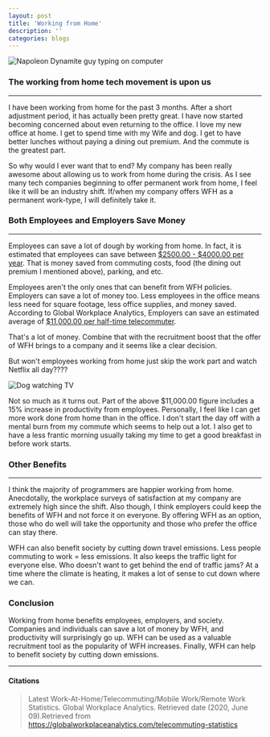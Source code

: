 ```yaml
---
layout: post
title: 'Working from Home'
description: ''
categories: blogs
---
```

![Napoleon Dynamite guy typing on computer](https://media.giphy.com/media/llKJGxQ1ESmac/giphy.gif)

### The working from home tech movement is upon us

---

I have been working from home for the past 3 months. After a short adjustment period, it has actually been pretty great. I have now started becoming concerned about even returning to the office. I love my new office at home. I get to spend time with my Wife and dog. I get to have better lunches without paying a dining out premium. And the commute is the greatest part.

So why would I ever want that to end? My company has been really awesome about allowing us to work from home during the crisis. As I see many tech companies beginning to offer permanent work from home, I feel like it will be an industry shift. If/when my company offers WFH as a permanent work-type, I will definitely take it.

### Both Employees and Employers Save Money

---

Employees can save a lot of dough by working from home. In fact, it is estimated that employees can save between [<ins>$2500.00 - $4000.00 per year</ins>](https://globalworkplaceanalytics.com/telecommuting-statistics). That is money saved from commuting costs, food (the dining out premium I mentioned above), parking, and etc.

Employees aren't the only ones that can benefit from WFH policies. Employers can save a lot of money too. Less employees in the office means less need for square footage, less office supplies, and money saved. According to Global Workplace Analytics, Employers can save an estimated average of [<ins>$11,000.00 per half-time telecommuter</ins>](https://globalworkplaceanalytics.com/telecommuting-statistics).

That's a lot of money. Combine that with the recruitment boost that the offer of WFH brings to a company and it seems like a clear decision.

But won't employees working from home just skip the work part and watch Netflix all day????

![Dog watching TV](https://media.giphy.com/media/3o85xCVh0TmBrQr36U/giphy.gif)

Not so much as it turns out. Part of the above $11,000.00 figure includes a 15% increase in productivity from employees. Personally, I feel like I can get more work done from home than in the office. I don't start the day off with a mental burn from my commute which seems to help out a lot. I also get to have a less frantic morning usually taking my time to get a good breakfast in before work starts.

### Other Benefits

---

I think the majority of programmers are happier working from home. Anecdotally, the workplace surveys of satisfaction at my company are extremely high since the shift. Also though, I think employers could keep the benefits of WFH and not force it on everyone. By offering WFH as an option, those who do well will take the opportunity and those who prefer the office can stay there.

WFH can also benefit society by cutting down travel emissions. Less people commuting to work = less emissions. It also keeps the traffic light for everyone else. Who doesn't want to get behind the end of traffic jams? At a time where the climate is heating, it makes a lot of sense to cut down where we can.

### Conclusion

Working from home benefits employees, employers, and society. Companies and individuals can save a lot of money by WFH, and productivity will surprisingly go up. WFH can be used as a valuable recruitment tool as the popularity of WFH increases. Finally, WFH can help to benefit society by cutting down emissions.

---

#### Citations

> Latest Work-At-Home/Telecommuting/Mobile Work/Remote Work Statistics. Global Workplace Analytics. Retrieved date (2020, June 09).Retrieved from <https://globalworkplaceanalytics.com/telecommuting-statistics>